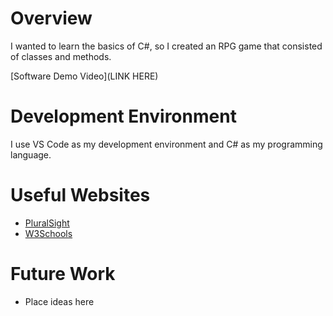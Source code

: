# Overview

I wanted to learn the basics of C#, so I created an RPG game that consisted of classes and methods.

[Software Demo Video](LINK HERE)

# Development Environment
I use VS Code as my development environment and C# as my programming language.

# Useful Websites
- [PluralSight](https://www.pluralsight.com/blog/software-development/everything-you-need-to-know-about-c-#:~:text=What%20is%20C%23%20used%20for,Lots%20and%20lots%20of%20games.)
- [W3Schools](https://www.w3schools.com/cs/index.php)

# Future Work
- Place ideas here
